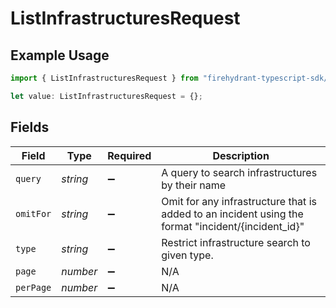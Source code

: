 # ListInfrastructuresRequest

## Example Usage

```typescript
import { ListInfrastructuresRequest } from "firehydrant-typescript-sdk/models/operations";

let value: ListInfrastructuresRequest = {};
```

## Fields

| Field                                                                                              | Type                                                                                               | Required                                                                                           | Description                                                                                        |
| -------------------------------------------------------------------------------------------------- | -------------------------------------------------------------------------------------------------- | -------------------------------------------------------------------------------------------------- | -------------------------------------------------------------------------------------------------- |
| `query`                                                                                            | *string*                                                                                           | :heavy_minus_sign:                                                                                 | A query to search infrastructures by their name                                                    |
| `omitFor`                                                                                          | *string*                                                                                           | :heavy_minus_sign:                                                                                 | Omit for any infrastructure that is added to an incident using the format "incident/{incident_id}" |
| `type`                                                                                             | *string*                                                                                           | :heavy_minus_sign:                                                                                 | Restrict infrastructure search to given type.                                                      |
| `page`                                                                                             | *number*                                                                                           | :heavy_minus_sign:                                                                                 | N/A                                                                                                |
| `perPage`                                                                                          | *number*                                                                                           | :heavy_minus_sign:                                                                                 | N/A                                                                                                |